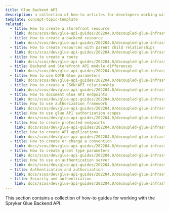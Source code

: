 ```yaml
---
title: Glue Backend API
description: a collection of how-to articles for developers working with the Spryker Glue Backend API
template: concept-topic-template
related:
  - title: How to create a storefront resource
    link: docs/scos/dev/glue-api-guides/202204.0/decoupled-glue-infrastructure/how-to-guides/routing/how-to-create-a-storefront-resource.html
  - title: How to create a backend resource
    link: docs/scos/dev/glue-api-guides/202204.0/decoupled-glue-infrastructure/how-to-guides/routing/how-to-create-a-backend-resource.html
  - title: How to create resources with parent child relationships
    link: docs/scos/dev/glue-api-guides/202204.0/decoupled-glue-infrastructure/how-to-guides/how-to-create-resources-with-parent-child-relationships.html
  - title: How to create a route
    link: docs/scos/dev/glue-api-guides/202204.0/decoupled-glue-infrastructure/how-to-guides/routing/how-to-create-a-route.html
  - title: Backend and Storefront API module differences
    link: docs/scos/dev/glue-api-guides/202204.0/decoupled-glue-infrastructure/backend-and-storefront-api-module-differences.html
  - title: How to use OOTB Glue parameters
    link: docs/scos/dev/glue-api-guides/202204.0/decoupled-glue-infrastructure/how-to-guides/how-to-use-ootb-glue-parameters.html
  - title: How to create a JSON:API relationship
    link: docs/scos/dev/glue-api-guides/202204.0/decoupled-glue-infrastructure/how-to-guides/how-to-create-a-json-api-relationship.html
  - title: How to document Glue API endpoints
    link: docs/scos/dev/glue-api-guides/202204.0/decoupled-glue-infrastructure/how-to-guides/how-to-document-glue-api-endpoints.html
  - title: How to use authorization framework
    link: docs/scos/dev/glue-api-guides/202204.0/decoupled-glue-infrastructure/how-to-guides/how-to-use-authorization-framework.html
  - title: How to use glue API authorization scopes
    link: docs/scos/dev/glue-api-guides/202204.0/decoupled-glue-infrastructure/how-to-guides/how-to-use-glue-api-authorization-scopes.html
  - title: How to create protected endpoints
    link: docs/scos/dev/glue-api-guides/202204.0/decoupled-glue-infrastructure/how-to-guides/how-to-create-protected-endpoints.html
  - title: How to create API applications
    link: docs/scos/dev/glue-api-guides/202204.0/decoupled-glue-infrastructure/decoupled-glue-infrastructure.html
  - title: How to create or change a convention
    link: docs/scos/dev/glue-api-guides/202204.0/decoupled-glue-infrastructure/how-to-guides/how-to-create-or-change-a-convention.html
  - title: How to create grant type parameters
    link: docs/scos/dev/glue-api-guides/202204.0/decoupled-glue-infrastructure/how-to-guides/how-to-create-grant-type-parameters.html
  - title: How to use an authentication server
    link: docs/scos/dev/glue-api-guides/202204.0/decoupled-glue-infrastructure/how-to-guides/how-to-use-an-authentication-server.html
  - title: Authentication and authorization
    link: docs/scos/dev/glue-api-guides/202204.0/decoupled-glue-infrastructure/authentication-and-authorization.html
  - title: Security and authentication
    link: docs/scos/dev/glue-api-guides/202204.0/decoupled-glue-infrastructure/security-and-authentication.html
---
```


This section contains a collection of how-to guides for working with the Spryker Glue Backend API.




